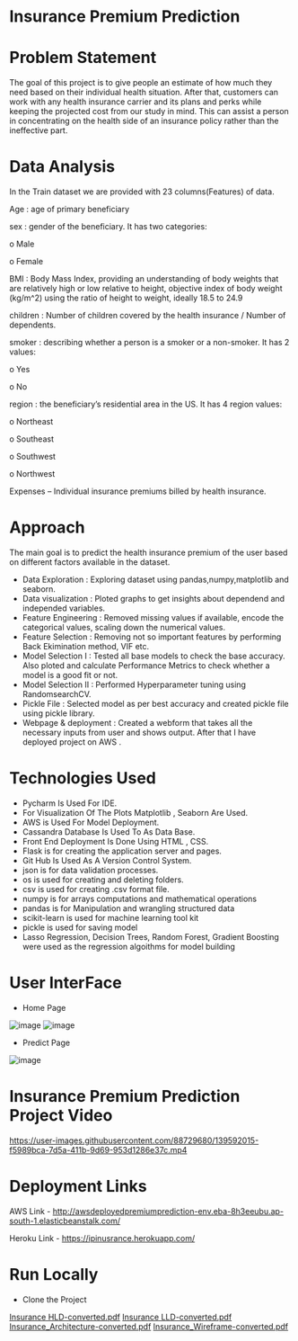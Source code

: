 # **Insurance Premium Prediction**

# **Problem Statement**

The goal of this project is to give people an estimate of how much they need based on their individual health situation. After that, customers can work with any health insurance carrier and its plans and perks while keeping the projected cost from our study in mind. This can assist a person in concentrating on the health side of an insurance policy rather than the ineffective part.

# **Data Analysis**

In the Train dataset we are provided with 23 columns(Features) of data.

Age   : age of primary beneficiary

sex  : gender of the beneficiary. It has two categories:

o Male

o Female

BMI : Body Mass Index, providing an understanding of body weights that are relatively high or low relative to height, objective index of body weight (kg/m^2) using the ratio of height to weight, ideally 18.5 to 24.9

children  : Number of children covered by the health insurance / Number of dependents.

smoker  : describing whether a person is a smoker or a non-smoker. It has 2 values: 

o Yes 

o No 

region : the beneficiary’s residential area in the US. It has 4 region values:

o Northeast 

o Southeast 

o Southwest 

o Northwest

Expenses – Individual insurance premiums billed by health insurance. 

# **Approach**

The main goal is to predict the health insurance premium of the user based on different factors available in the dataset.

* Data Exploration : Exploring dataset using pandas,numpy,matplotlib and seaborn.
* Data visualization : Ploted graphs to get insights about dependend and independed variables.
* Feature Engineering : Removed missing values if available, encode the categorical values, scaling down the numerical values.
* Feature Selection : Removing not so important features by performing Back Ekimination method, VIF etc.
* Model Selection I : Tested all base models to check the base accuracy. Also ploted and calculate Performance Metrics to check whether a model is a good fit or not.
* Model Selection II : Performed Hyperparameter tuning using RandomsearchCV.
* Pickle File : Selected model as per best accuracy and created pickle file using pickle library.
* Webpage & deployment : Created a webform that takes all the necessary inputs from user and shows output. After that I have deployed project on AWS .

# **Technologies Used**

* Pycharm Is Used For IDE.
* For Visualization Of The Plots Matplotlib , Seaborn Are Used.
* AWS is Used For Model Deployment.
* Cassandra Database Is Used To As Data Base.
* Front End Deployment Is Done Using HTML , CSS.
* Flask is for creating the application server and pages.
* Git Hub Is Used As A Version Control System.
* json is for data validation processes.
* os is used for creating and deleting folders.
* csv is used for creating .csv format file.
* numpy is for arrays computations and mathematical operations
* pandas is for Manipulation and wrangling structured data
* scikit-learn is used for machine learning tool kit
* pickle is used for saving model
* Lasso Regression, Decision Trees, Random Forest, Gradient Boosting were used as the regression algoithms for model building


# **User InterFace**

* Home Page

![image](https://user-images.githubusercontent.com/88729680/139525554-931bd2ce-5e22-4dd1-abcb-731481c69cbb.png)
![image](https://user-images.githubusercontent.com/88729680/139525561-2b5ad79b-83b1-4cec-b9aa-94678cef85e1.png)

* Predict Page

![image](https://user-images.githubusercontent.com/88729680/139525568-c28d556a-0749-4007-8876-58de0e38a48e.png)


# **Insurance Premium Prediction Project Video**



https://user-images.githubusercontent.com/88729680/139592015-f5989bca-7d5a-411b-9d69-953d1286e37c.mp4




# **Deployment Links**

AWS Link - http://awsdeployedpremiumprediction-env.eba-8h3eeubu.ap-south-1.elasticbeanstalk.com/

Heroku Link - https://ipinusrance.herokuapp.com/

# **Run Locally**

* Clone the Project

[Insurance HLD-converted.pdf](https://github.com/ankit-world/aws_deployed_premium_prediction/files/7449686/Insurance.HLD-converted.pdf)
[Insurance LLD-converted.pdf](https://github.com/ankit-world/aws_deployed_premium_prediction/files/7449687/Insurance.LLD-converted.pdf)
[Insurance_Architecture-converted.pdf](https://github.com/ankit-world/aws_deployed_premium_prediction/files/7449689/Insurance_Architecture-converted.pdf)
[Insurance_Wireframe-converted.pdf](https://github.com/ankit-world/aws_deployed_premium_prediction/files/7449690/Insurance_Wireframe-converted.pdf)



